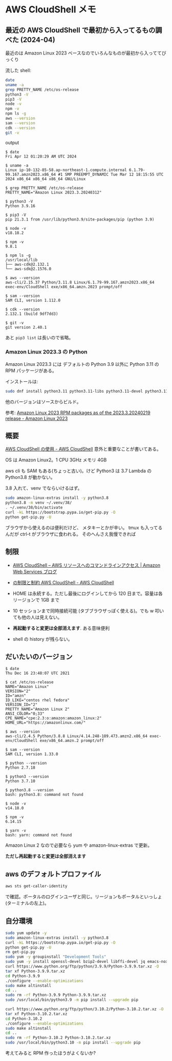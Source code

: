 # AWS CloudShell メモ

## 最近の AWS CloudShell で最初から入ってるもの調べた (2024-04)

最近のは Amazon Linux 2023 ベースなのでいろんなものが最初から入っててびっくり

流した shell:

```sh
date
uname -a
grep PRETTY_NAME /etc/os-release
python3 -V
pip3 -V
node -v
npm -v
npm ls -g
aws --version
sam --version
cdk --version
git -v
```

output

```text
$ date
Fri Apr 12 01:20:29 AM UTC 2024

$ uname -a
Linux ip-10-132-85-58.ap-northeast-1.compute.internal 6.1.79-99.167.amzn2023.x86_64 #1 SMP PREEMPT_DYNAMIC Tue Mar 12 18:15:55 UTC 2024 x86_64 x86_64 x86_64 GNU/Linux

$ grep PRETTY_NAME /etc/os-release
PRETTY_NAME="Amazon Linux 2023.3.20240312"

$ python3 -V
Python 3.9.16

$ pip3 -V
pip 21.3.1 from /usr/lib/python3.9/site-packages/pip (python 3.9)

$ node -v
v18.18.2

$ npm -v
9.8.1

$ npm ls -g
/usr/local/lib
├── aws-cdk@2.132.1
└── aws-sdk@2.1576.0

$ aws --version
aws-cli/2.15.37 Python/3.11.8 Linux/6.1.79-99.167.amzn2023.x86_64 exec-env/CloudShell exe/x86_64.amzn.2023 prompt/off

$ sam --version
SAM CLI, version 1.112.0

$ cdk --version
2.132.1 (build 9df7dd3)

$ git -v
git version 2.40.1
```

あと `pip3 list` は長いので省略。

### Amazon Linux 2023.3 の Python

Amazon Linux 2023.3 には
デフォルトの Python 3.9 以外に Python 3.11 の RPM パッケージがある。

インストールは:

```sh
sudo dnf install python3.11 python3.11-libs python3.11-devel python3.11-pip python3.11-wheel -y
```

他のバージョンはソースからビルド。

参考: [Amazon Linux 2023 RPM packages as of the 2023.3.20240219 release - Amazon Linux 2023](https://docs.aws.amazon.com/linux/al2023/release-notes/all-packages-AL2023.3.html)

## 概要

[AWS CloudShell の使用 - AWS CloudShell](https://docs.aws.amazon.com/ja_jp/cloudshell/latest/userguide/working-with-cloudshell.html)
意外と重要なことが書いてある。

OS は Amazon Linux2。1 CPU 3GHz メモリ 4GB

aws cli も SAM もある(ちょっと古い)。けど Python3 は 3.7
Lambda の Python3.8 が動かない。

3.8 入れて、venv でならいけるはず。

```sh
sudo amazon-linux-extras install -y python3.8
python3.8 -m venv ~/.venv/38/
. ~/.venv/38/bin/activate
curl -kL https://bootstrap.pypa.io/get-pip.py -O
python get-pip.py -U
```

ブラウザから使えるのは便利だけど、
メタキーとかが辛い。
tmux も入ってるんだが ctrl-t がブラウザに食われる。
そのへんさえ我慢できれば

## 制限

- [AWS CloudShell – AWS リソースへのコマンドラインアクセス | Amazon Web Services ブログ](https://aws.amazon.com/jp/blogs/news/aws-cloudshell-command-line-access-to-aws-resources/)
- [の制限と制約 AWS CloudShell - AWS CloudShell](https://docs.aws.amazon.com/ja_jp/cloudshell/latest/userguide/limits.html#persistent-storage-limitations)

- HOME は永続する。ただし最後にログインしてから 120 日まで。容量は各リージョンで 1GB まで
- 10 セッションまで同時接続可能 (タブブラウザっぽく使える)。でも w 叩いても他の人は見えない。
- **再起動すると変更は全部消えます**. ある意味便利
- shell の history が残らない。

## だいたいのバージョン

```text
$ date
Thu Dec 16 23:48:07 UTC 2021

$ cat /etc/os-release
NAME="Amazon Linux"
VERSION="2"
ID="amzn"
ID_LIKE="centos rhel fedora"
VERSION_ID="2"
PRETTY_NAME="Amazon Linux 2"
ANSI_COLOR="0;33"
CPE_NAME="cpe:2.3:o:amazon:amazon_linux:2"
HOME_URL="https://amazonlinux.com/"

$ aws --version
aws-cli/2.4.5 Python/3.8.8 Linux/4.14.248-189.473.amzn2.x86_64 exec-env/CloudShell exe/x86_64.amzn.2 prompt/off

$ sam --version
SAM CLI, version 1.33.0

$ python --version
Python 2.7.18

$ python3 --version
Python 3.7.10

$ python3.8 --version
bash: python3.8: command not found

$ node -v
v14.18.0

$ npm -v
6.14.15

$ yarn -v
bash: yarn: command not found
```

Amazon Linux 2 なので必要なら yum や amazon-linux-extras で更新。

**ただし再起動すると変更は全部消えます**

## aws のデフォルトプロファイル

```sh
aws sts get-caller-identity
```

で確認。ポータルのログインユーザと同じ。リージョンもポータルといっしょ(ターミナルの左上)。

## 自分環境

```sh
sudo yum update -y
sudo amazon-linux-extras install -y python3.8
curl -kL https://bootstrap.pypa.io/get-pip.py -O
python get-pip.py -U
rm get-pip.py
sudo yum -y groupinstall "Development Tools"
sudo yum -y install openssl-devel bzip2-devel libffi-devel jq emacs-nox
curl https://www.python.org/ftp/python/3.9.9/Python-3.9.9.tar.xz -O
tar xf Python-3.9.9.tar.xz
cd Python-3.9.9
./configure --enable-optimizations
sudo make altinstall
cd ..
sudo rm -rf Python-3.9.9 Python-3.9.9.tar.xz
sudo /usr/local/bin/python3.9 -m pip install --upgrade pip
```

```sh
curl https://www.python.org/ftp/python/3.10.2/Python-3.10.2.tar.xz -O
tar xf Python-3.10.2.tar.xz
cd Python-3.10.2
./configure --enable-optimizations
sudo make altinstall
cd ..
sudo rm -rf Python-3.10.2 Python-3.10.2.tar.xz
sudo /usr/local/bin/python3.10 -m pip install --upgrade pip
```

考えてみると RPM 作ったほうがよくないか?
